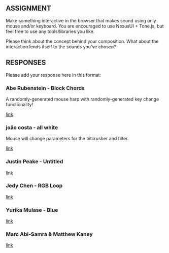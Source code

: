 ## ASSIGNMENT

Make something interactive in the browser that makes sound using only mouse and/or keyboard. You are encouraged to use NexusUI + Tone.js, but feel free to use any tools/libraries you like. 

Please think about the concept behind your composition. What about the interaction lends itself to the sounds you've chosen?

## RESPONSES

Please add your response here in this format: 

### Abe Rubenstein - Block Chords

A randomly-generated mouse harp with randomly-generated key change functionality!

[link](http://abe.sh/block-chords/)

### joão costa - all white

Mouse will change parameters for the bitcrusher and filter.

[link](http://104.131.172.147:3000/)


### Justin Peake - Untitled

[link](http://104.131.171.245:3000/untitled/)

### Jedy Chen - RGB Loop

[link](http://104.131.104.216:3000/Week3/index.html)

### Yurika Mulase - Blue

[link](http://104.131.170.242:3004/)

### Marc Abi-Samra & Matthew Kaney

[link](http://content.mindofmatthew.com/interactive_music/hw2/)
